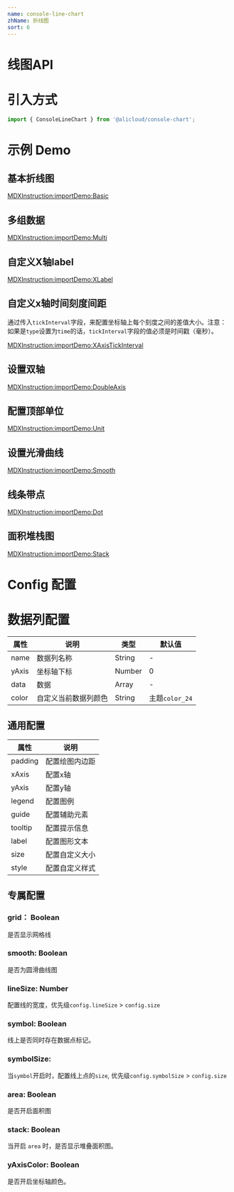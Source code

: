 ```yaml
---
name: console-line-chart
zhName: 折线图
sort: 6
---
```


# 线图API

# 引入方式

```javascript
import { ConsoleLineChart } from '@alicloud/console-chart';
```

# 示例 Demo

## 基本折线图

[MDXInstruction:importDemo:Basic](./demo/Basic.tsx)

## 多组数据

[MDXInstruction:importDemo:Multi](./demo/Multi.tsx)

## 自定义X轴label

[MDXInstruction:importDemo:XLabel](./demo/XLabel.tsx)

## 自定义x轴时间刻度间距

通过传入`tickInterval`字段，来配置坐标轴上每个刻度之间的差值大小。注意：如果是`type`设置为`time`的话，`tickInterval`字段的值必须是时间戳（毫秒）。

[MDXInstruction:importDemo:XAxisTickInterval](./demo/XAxisTickInterval.tsx)

## 设置双轴

[MDXInstruction:importDemo:DoubleAxis](./demo/DoubleAxis.tsx)

## 配置顶部单位

[MDXInstruction:importDemo:Unit](./demo/Unit.tsx)

## 设置光滑曲线

[MDXInstruction:importDemo:Smooth](./demo/Smooth.tsx)

## 线条带点

[MDXInstruction:importDemo:Dot](./demo/Dot.tsx)

## 面积堆栈图

[MDXInstruction:importDemo:Stack](./demo/Stack.tsx)

# Config 配置

# 数据列配置

| 属性 | 说明 | 类型 | 默认值 |
| --- | --- | --- | --- |
| name | 数据列名称 | String | - |
| yAxis | 坐标轴下标 | Number | 0 |
| data | 数据 | Array | - |
| color | 自定义当前数据列颜色 | String | 主题`color_24` |

## 通用配置
| 属性 | 说明 |
| --- | --- |
| padding | 配置绘图内边距 |
| xAxis | 配置x轴 |
| yAxis | 配置y轴 |
| legend | 配置图例 |
| guide | 配置辅助元素 |
| tooltip | 配置提示信息 |
| label | 配置图形文本 |
| size | 配置自定义大小 |
| style | 配置自定义样式 |

## 专属配置

### grid： Boolean
是否显示网格线

### smooth: Boolean
是否为圆滑曲线图

### lineSize: Number
配置线的宽度，优先级`config.lineSize` > `config.size`

### symbol: Boolean
线上是否同时存在数据点标记。

### symbolSize:
当`symbol`开启时，配置线上点的`size`, 优先级`config.symbolSize` > `config.size`

### area: Boolean
是否开启面积图

### stack: Boolean
当开启 `area` 时，是否显示堆叠面积图。

### yAxisColor: Boolean
是否开启坐标轴颜色。
